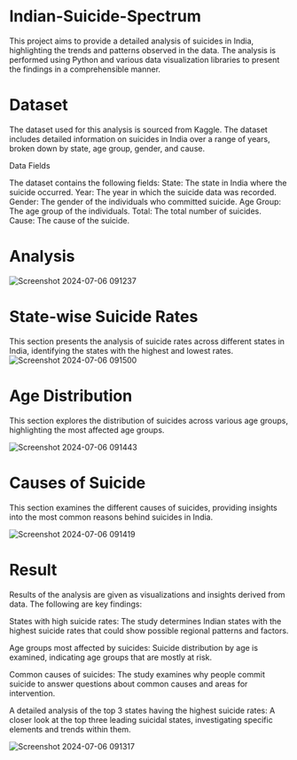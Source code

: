 # Indian-Suicide-Spectrum
This project aims to provide a detailed analysis of suicides in India, highlighting the trends and patterns observed in the data. The analysis is performed using Python and various data visualization libraries to present the findings in a comprehensible manner.

# Dataset
The dataset used for this analysis is sourced from Kaggle. The dataset includes detailed information on suicides in India over a range of years, broken down by state, age group, gender, and cause.

Data Fields

The dataset contains the following fields:
State: The state in India where the suicide occurred.
Year: The year in which the suicide data was recorded.
Gender: The gender of the individuals who committed suicide.
Age Group: The age group of the individuals.
Total: The total number of suicides.
Cause: The cause of the suicide.

# Analysis
![Screenshot 2024-07-06 091237](https://github.com/XRiya/Indian-Suicide-Spectrum/assets/114230772/02511cc0-cece-4979-8e00-b2e31d7b8981)
# State-wise Suicide Rates
This section presents the analysis of suicide rates across different states in India, identifying the states with the highest and lowest rates.
![Screenshot 2024-07-06 091500](https://github.com/XRiya/Indian-Suicide-Spectrum/assets/114230772/274f5df7-80b9-40e5-bf8f-322eba4b0799)

# Age Distribution
This section explores the distribution of suicides across various age groups, highlighting the most affected age groups.

![Screenshot 2024-07-06 091443](https://github.com/XRiya/Indian-Suicide-Spectrum/assets/114230772/411a0f9f-7400-4247-9a74-840cae2de97f)

# Causes of Suicide
This section examines the different causes of suicides, providing insights into the most common reasons behind suicides in India.

![Screenshot 2024-07-06 091419](https://github.com/XRiya/Indian-Suicide-Spectrum/assets/114230772/598fa7cf-d701-4512-9496-5bab08726580)
# Result

Results of the analysis are given as visualizations and insights derived from data. 
The following are key findings:

States with high suicide rates: The study determines Indian states with the highest suicide rates that could show possible regional patterns and factors.

Age groups most affected by suicides: Suicide distribution by age is examined, indicating age groups that are mostly at risk.

Common causes of suicides: The study examines why people commit suicide to answer questions about common causes and areas for intervention.

A detailed analysis of the top 3 states having the highest suicide rates: A closer look at the top three leading suicidal states, investigating specific elements and trends within them.

![Screenshot 2024-07-06 091317](https://github.com/XRiya/Indian-Suicide-Spectrum/assets/114230772/c2734de1-78d3-45e3-b4cd-d8134a41b76b)


